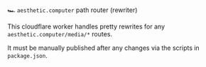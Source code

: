 🏎️ `aesthetic.computer` path router (rewriter)

This cloudflare worker handles pretty rewrites for any
`aesthetic.computer/media/*` routes.

It must be manually published after any changes via the scripts in `package.json`.